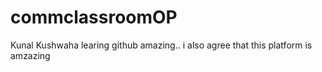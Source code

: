 # commclassroomOP

Kunal Kushwaha learing github amazing..
i also agree that this platform is amzazing 
